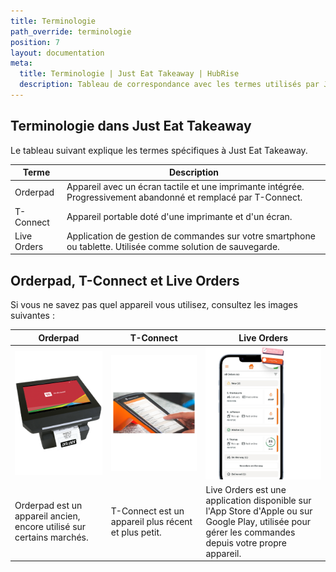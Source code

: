 ```yaml
---
title: Terminologie
path_override: terminologie
position: 7
layout: documentation
meta:
  title: Terminologie | Just Eat Takeaway | HubRise
  description: Tableau de correspondance avec les termes utilisés par Just Eat Takeaway et ceux utilisés dans HubRise pour le même concept. Connectez les apps et synchronisez vos données.
---
```


## Terminologie dans Just Eat Takeaway

Le tableau suivant explique les termes spécifiques à Just Eat Takeaway.

| Terme       | Description                                                                                                                                     |
| ----------- | ----------------------------------------------------------------------------------------------------------------------------------------------- |
| Orderpad    | Appareil avec un écran tactile et une imprimante intégrée. Progressivement abandonné et remplacé par T-Connect. |
| T-Connect   | Appareil portable doté d'une imprimante et d'un écran.                                                                          |
| Live Orders | Application de gestion de commandes sur votre smartphone ou tablette. Utilisée comme solution de sauvegarde.    |

## Orderpad, T-Connect et Live Orders

Si vous ne savez pas quel appareil vous utilisez, consultez les images suivantes :

| Orderpad                                                                              | T-Connect                                                            | Live Orders                                                                                                                                                            |
| ------------------------------------------------------------------------------------- | -------------------------------------------------------------------- | ---------------------------------------------------------------------------------------------------------------------------------------------------------------------- |
| ![Orderpad](../images/007-orderpad.png)                                               | ![T-Connect ](../images/008-tconnect.png)                            | ![Live Orders](../images/009-2x-live-orders.png)                                                                                                                       |
| Orderpad est un appareil ancien, encore utilisé sur certains marchés. | T-Connect est un appareil plus récent et plus petit. | Live Orders est une application disponible sur l'App Store d'Apple ou sur Google Play, utilisée pour gérer les commandes depuis votre propre appareil. |
